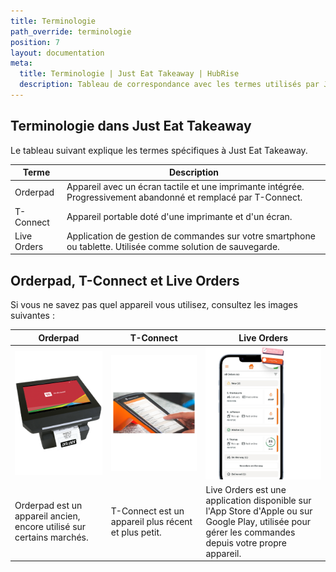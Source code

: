 ```yaml
---
title: Terminologie
path_override: terminologie
position: 7
layout: documentation
meta:
  title: Terminologie | Just Eat Takeaway | HubRise
  description: Tableau de correspondance avec les termes utilisés par Just Eat Takeaway et ceux utilisés dans HubRise pour le même concept. Connectez les apps et synchronisez vos données.
---
```


## Terminologie dans Just Eat Takeaway

Le tableau suivant explique les termes spécifiques à Just Eat Takeaway.

| Terme       | Description                                                                                                                                     |
| ----------- | ----------------------------------------------------------------------------------------------------------------------------------------------- |
| Orderpad    | Appareil avec un écran tactile et une imprimante intégrée. Progressivement abandonné et remplacé par T-Connect. |
| T-Connect   | Appareil portable doté d'une imprimante et d'un écran.                                                                          |
| Live Orders | Application de gestion de commandes sur votre smartphone ou tablette. Utilisée comme solution de sauvegarde.    |

## Orderpad, T-Connect et Live Orders

Si vous ne savez pas quel appareil vous utilisez, consultez les images suivantes :

| Orderpad                                                                              | T-Connect                                                            | Live Orders                                                                                                                                                            |
| ------------------------------------------------------------------------------------- | -------------------------------------------------------------------- | ---------------------------------------------------------------------------------------------------------------------------------------------------------------------- |
| ![Orderpad](../images/007-orderpad.png)                                               | ![T-Connect ](../images/008-tconnect.png)                            | ![Live Orders](../images/009-2x-live-orders.png)                                                                                                                       |
| Orderpad est un appareil ancien, encore utilisé sur certains marchés. | T-Connect est un appareil plus récent et plus petit. | Live Orders est une application disponible sur l'App Store d'Apple ou sur Google Play, utilisée pour gérer les commandes depuis votre propre appareil. |
